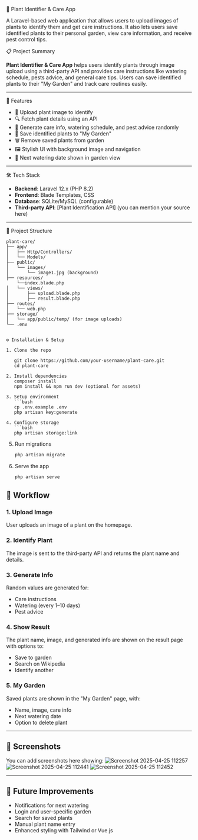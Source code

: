 🌿 Plant Identifier & Care App

A Laravel-based web application that allows users to upload images of plants to identify them and get care instructions. It also lets users save identified plants to their personal garden, view care information, and receive pest control tips.


📋 Project Summary

**Plant Identifier & Care App** helps users identify plants through image upload using a third-party API and provides care instructions like watering schedule, pests advice, and general care tips. Users can save identified plants to their "My Garden" and track care routines easily.

---

🚀 Features

- 🌱 Upload plant image to identify
- 🔍 Fetch plant details using an API
- 📝 Generate care info, watering schedule, and pest advice randomly
- 📂 Save identified plants to "My Garden"
- 🗑️ Remove saved plants from garden
- 🖼️ Stylish UI with background image and navigation
- 📅 Next watering date shown in garden view

---

🛠️ Tech Stack

- **Backend**: Laravel 12.x (PHP 8.2)
- **Frontend**: Blade Templates, CSS
- **Database**: SQLite/MySQL (configurable)
- **Third-party API**: [Plant Identification API] (you can mention your source here)

---

🧱 Project Structure

```
plant-care/
├── app/
│   ├── Http/Controllers/
│   └── Models/
├── public/
│   └── images/
│       └── image1.jpg (background)
├── resources/
    └──index.blade.php
│   └── views/
│       ├── upload.blade.php
│       ├── result.blade.php
├── routes/
│   └── web.php
├── storage/
│   └── app/public/temp/ (for image uploads)
└── .env


⚙️ Installation & Setup

1. Clone the repo

   git clone https://github.com/your-username/plant-care.git
   cd plant-care

2. Install dependencies
   composer install
   npm install && npm run dev (optional for assets)

3. Setup environment
   ```bash
   cp .env.example .env
   php artisan key:generate

4. Configure storage
   ```bash
   php artisan storage:link
   ```

5. Run migrations
   ```bash
   php artisan migrate
   ```

6. Serve the app
   ```bash
   php artisan serve
   ```


## 🔄 Workflow

### 1. Upload Image  
User uploads an image of a plant on the homepage.

### 2. Identify Plant  
The image is sent to the third-party API and returns the plant name and details.

### 3. Generate Info  
Random values are generated for:
- Care instructions
- Watering (every 1–10 days)
- Pest advice

### 4. Show Result  
The plant name, image, and generated info are shown on the result page with options to:
- Save to garden
- Search on Wikipedia
- Identify another

### 5. My Garden  
Saved plants are shown in the "My Garden" page, with:
- Name, image, care info
- Next watering date
- Option to delete plant

---

## 📸 Screenshots

You can add screenshots here showing:
![Screenshot 2025-04-25 112257](https://github.com/user-attachments/assets/0b9d89a1-b369-48f2-9503-ca191939f91d)
![Screenshot 2025-04-25 112441](https://github.com/user-attachments/assets/dac0d9a3-abea-43bf-839b-363e908e9588)
![Screenshot 2025-04-25 112452](https://github.com/user-attachments/assets/625d7acd-565b-4b03-a31a-bc94d90021ab)

---

## 🧠 Future Improvements

- Notifications for next watering
- Login and user-specific garden
- Search for saved plants
- Manual plant name entry
- Enhanced styling with Tailwind or Vue.js
